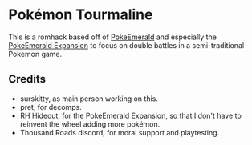 # Pok&eacute;mon Tourmaline
This is a romhack based off of [PokeEmerald](https://github.com/pret/pokeemerald) and especially the [PokeEmerald Expansion](https://github.com/rh-hideout/pokeemerald-expansion) to focus on double battles in a semi-traditional Pokemon game.
## Credits
- surskitty, as main person working on this.
- pret, for decomps.
- RH Hideout, for the PokeEmerald Expansion, so that I don't have to reinvent the wheel adding more pok&eacute;mon.
- Thousand Roads discord, for moral support and playtesting.
